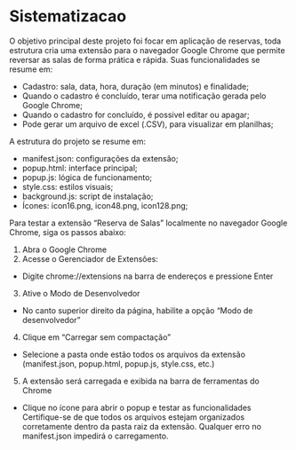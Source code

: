 # Sistematizacao
O objetivo principal deste projeto foi focar em aplicação de reservas, toda estrutura cria uma 
extensão para o navegador Google Chrome que permite reversar as salas de forma prática e rápida.
Suas funcionalidades se resume em:
- Cadastro: sala, data, hora, duração (em minutos) e finalidade;
- Quando o cadastro é concluído, terar uma notificação gerada pelo Google Chrome;
- Quando o cadastro for concluído, é possivel editar ou apagar;
- Pode gerar um arquivo de excel (.CSV), para visualizar em planilhas;

A estrutura do projeto se resume em:
- manifest.json: configurações da extensão;
- popup.html: interface principal;
- popup.js: lógica de funcionamento;
- style.css: estilos visuais;
- background.js: script de instalação;
- Ícones: icon16.png, icon48.png, icon128.png;

Para testar a extensão “Reserva de Salas” localmente no navegador Google Chrome, siga os passos abaixo:
1. Abra o Google Chrome
2. Acesse o Gerenciador de Extensões:
- Digite chrome://extensions na barra de endereços e pressione Enter
3. Ative o Modo de Desenvolvedor
-  No canto superior direito da página, habilite a opção “Modo de desenvolvedor”
4. Clique em “Carregar sem compactação”
- Selecione a pasta onde estão todos os arquivos da extensão (manifest.json, popup.html, popup.js, style.css, etc.)
5. A extensão será carregada e exibida na barra de ferramentas do Chrome
- Clique no ícone para abrir o popup e testar as funcionalidades
Certifique-se de que todos os arquivos estejam organizados corretamente dentro da pasta raiz da extensão. Qualquer erro no manifest.json impedirá o carregamento.
